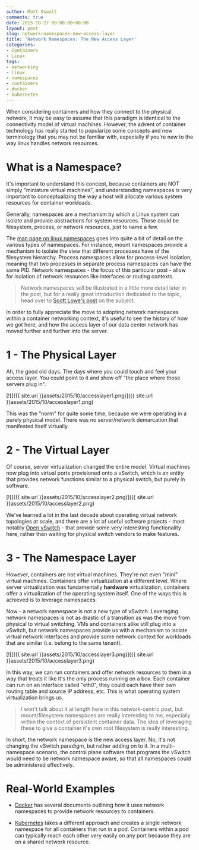 ```yaml
---
author: Matt Oswalt
comments: true
date: 2015-10-27 00:08:00+00:00
layout: post
slug: network-namespaces-new-access-layer
title: 'Network Namespaces: The New Access Layer'
categories:
- Containers
- Linux
tags:
- networking
- linux
- namespaces
- containers
- docker
- kubernetes
---
```


When considering containers and how they connect to the physical network, it may be easy to assume that this paradigm is identical to the connectivity model of virtual machines. However, the advent of container technology has really started to popularize some concepts and new terminology that you may not be familiar with, especially if you're new to the way linux handles network resources.

# What is a Namespace?

It's important to understand this concept, because containers are NOT simply "miniature virtual machines", and understanding namespaces is very important to conceptualizing the way a host will allocate various system resources for container workloads.

Generally, namespaces are a mechanism by which a Linux system can isolate and provide abstractions for system resources. These could be filesystem, process, or network resources, just to name a few.

The [man page on linux namespaces](http://man7.org/linux/man-pages/man7/namespaces.7.html) goes into quite a bit of detail on the various types of namespaces. For instance, mount namespaces provide a mechanism to isolate the view that different processes have of the filesystem hierarchy. Process namespaces allow for process-level isolation, meaning that two processes in separate process namespaces can have the same PID. Network namespaces - the focus of this particular post - allow for isolation of network resources like interfaces or routing contexts.

> Network namespaces will be illustrated in a little more detail later in the post, but for a really great introduction dedicated to the topic, head over to [Scott Lowe's post](http://blog.scottlowe.org/2013/09/04/introducing-linux-network-namespaces/) on the subject.

In order to fully appreciate the move to adopting network namespaces within a container networking context, it's useful to see the history of how we got here, and how the access layer of our data center network has moved further and further into the server.

# 1 - The Physical Layer

Ah, the good old days. The days where you could touch and feel your access layer. You could point to it and show off "the place where those servers plug in".

[![]({{ site.url }}assets/2015/10/accesslayer1.png)]({{ site.url }}assets/2015/10/accesslayer1.png)

This was the "norm" for quite some time, because we were operating in a purely physical model. There was no server/network demarcation that manifested itself virtually.

# 2 - The Virtual Layer

Of course, server virtualization changed the entire model. Virtual machines now plug into virtual ports provisioned onto a vSwitch, which is an entity that provides network functions similar to a physical switch, but purely in software.

[![]({{ site.url }}assets/2015/10/accesslayer2.png)]({{ site.url }}assets/2015/10/accesslayer2.png)

We've learned a lot in the last decade about operating virtual network topologies at scale, and there are a lot of useful software projects - most notably [Open vSwitch](http://openvswitch.org/) - that provide some very interesting functionality here, rather than waiting for physical switch vendors to make features.

# 3 - The Namespace Layer

However, containers are not virtual machines. They're not even "mini" virtual machines. Containers offer virtualization at a different level. Where server virtualization was fundamentally **hardware** virtualization, containers offer a virtualization of the operating system itself. One of the ways this is achieved is to leverage namespaces.

Now - a network namespace is not a new type of vSwitch. Leveraging network namespaces is not as drastic of a transition as was the move from physical to virtual switching. VMs and containers alike still plug into a vSwitch, but network namespaces provide us with a mechanism to isolate virtual network interfaces and provide some network context for workloads that are similar (i.e. belong to the same tenant).

[![]({{ site.url }}assets/2015/10/accesslayer3.png)]({{ site.url }}assets/2015/10/accesslayer3.png)

In this way, we can run containers and offer network resources to them in a way that treats it like it's the only process running on a box. Each container can run on an interface called "eth0", they could each have their own routing table and source IP address, etc. This is what operating system virtualization brings us.

> I won't talk about it at length here in this network-centric post, but mount/filesystem namespaces are really interesting to me, especially within the context of persistent container data. The idea of leveraging these to give a container it's own root filesystem is really interesting.

In short, the network namespace is the new access layer. No, it's not changing the vSwitch paradigm, but rather adding on to it. In a multi-namespace scenario, the control plane software that programs the vSwitch would need to be network namespace aware, so that all namespaces could be administered effectively.

# Real-World Examples

- [Docker](https://docs.docker.com/articles/networking/) has several documents outlining how it uses network namespaces to provide network resources to containers.

- [Kubernetes](http://kubernetes.io/v1.0/docs/admin/networking.html) takes a different approach and creates a single network namespace for all containers that run in a pod. Containers within a pod can typically reach each other very easily on any port because they are on a shared network resource.
